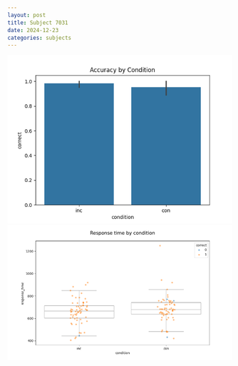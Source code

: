 ```yaml
---
layout: post
title: Subject 7031
date: 2024-12-23
categories: subjects
---
```


![](data/7031/run-5/7031_NF_acc.png)
![](data/7031/run-5/7031_NF_rt.png)
